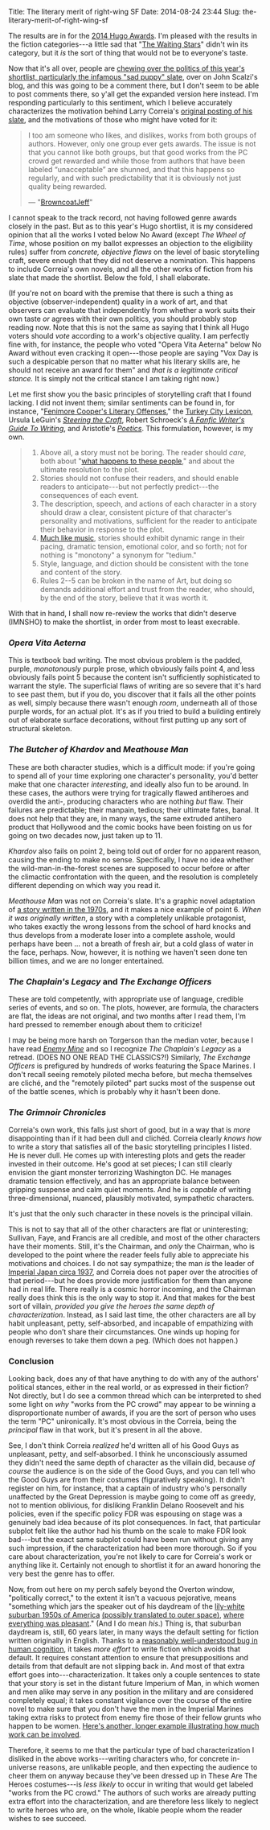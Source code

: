 Title: The literary merit of right-wing SF
Date: 2014-08-24 23:44
Slug: the-literary-merit-of-right-wing-sf

The results are in for the
[2014 Hugo Awards](http://www.thehugoawards.org/2014/08/2014-hugo-award-winners/).
I'm pleased with the results in the fiction categories---a little sad
that
"[The Waiting Stars](http://aliettedebodard.com/short-stories/the-waiting-stars/)"
didn't win its category, but it *is* the sort of thing that would not
be to everyone's taste.

Now that it's all over, people are
[chewing over the politics of this year's shortlist, particularly the infamous "sad puppy" slate](http://whatever.scalzi.com/2014/08/17/thoughts-on-the-hugo-awards-2014/),
over on John Scalzi's blog, and this was going to be a comment there,
but I don't seem to be able to post comments there, so y'all get the
expanded version here instead. I'm responding particularly to this
sentiment, which I believe accurately characterizes the motivation
behind Larry Correia's
[original posting of his slate](http://monsterhunternation.com/2014/03/25/my-hugo-slate/),
and the motivations of those who might have voted for it:

> I too am someone who likes, and dislikes, works from both groups of
> authors. However, only one group ever gets awards. The issue is not
> that you cannot like both groups, but that good works from the PC
> crowd get rewarded and while those from authors that have been
> labeled “unacceptable” are shunned, and that this happens so
> regularly, and with such predictability that it is obviously not
> just quality being rewarded.
>
> ― "[BrowncoatJeff](http://whatever.scalzi.com/2014/08/17/thoughts-on-the-hugo-awards-2014/#comment-752764)"

I cannot speak to the track record, not having followed genre awards
closely in the past. But as to this year's Hugo shortlist, it is my
considered opinion that all the works I voted below No Award (except
*The Wheel of Time*, whose position on my ballot expresses an
objection to the eligibility rules) suffer from *concrete, objective
flaws* on the level of basic storytelling craft, severe enough that
they did not deserve a nomination. This happens to include Correia's own
novels, and all the other works of fiction from his slate that made the
shortlist. Below the fold, I shall elaborate.

<!--more-->

(If you're not on board with the premise that there is such a thing as
objective (observer-independent) quality in a work of art, and that
observers can evaluate that independently from whether a work suits
their own taste *or* agrees with their own politics, you should
probably stop reading now. Note that this is not the same as saying
that I think all Hugo voters should *vote* according to a work's
objective quality. I am perfectly fine with, for instance, the people
who voted "Opera Vita Aeterna" below No Award without even cracking it
open---those people are saying "Vox Day is such a despicable person
that no matter what his literary skills are, he should not receive an
award for them" and *that is a legitimate critical stance.* It is
simply not the critical stance I am taking right now.)

Let me first show you the basic principles of storytelling craft that
I found lacking. I did not invent them; similar sentiments can be
found in, for instance,
"[Fenimore Cooper's Literary Offenses](http://twain.lib.virginia.edu/projects/rissetto/offense.html),"
the
[Turkey City Lexicon](http://www.sfwa.org/2009/06/turkey-city-lexicon-a-primer-for-sf-workshops/),
Ursula LeGuin's
[*Steering the Craft*](https://www.powells.com/biblio/62-9780933377479-1),
Robert Schroeck's
[*A Fanfic Writer's Guide To Writing*](http://www.accessdenied-rms.net/guide/fwg.txt),
and Aristotle's
[*Poetics*](https://en.wikipedia.org/wiki/Poetics_%28Aristotle%29).
This formulation, however, is my own.

> 1. Above all, a story must not be boring. The reader should *care*,
>    both about
>    "[what happens to these people](http://tvtropes.org/pmwiki/pmwiki.php/Main/EightDeadlyWords),"
>    and
>    about the ultimate resolution to the plot.
> 2. Stories should not confuse their readers, and should enable
>     readers to anticipate---but not perfectly predict---the
>     consequences of each event.
> 3. The description, speech, and actions of each character in a story
>    should draw a clear, consistent picture of that character's
>    personality and motivations, sufficient for the reader to
>    anticipate their behavior in response to the plot.
> 4. [Much like music](https://en.wikipedia.org/wiki/Loudness_war),
>    stories should exhibit dynamic range in their pacing, dramatic
>    tension, emotional color, and so forth; not for nothing is
>    "monotony" a synonym for "tedium."
> 5. Style, language, and diction should be consistent with the tone
>    and content of the story.
> 6. Rules 2--5 can be broken in the name of Art, but doing so demands
>    additional effort and trust from the reader, who should, by the
>    end of the story, believe that it was worth it.

With that in hand, I shall now re-review the works that didn't deserve
(IMNSHO) to make the shortlist, in order from most to least execrable.

### *Opera Vita Aeterna*

This is textbook bad writing. The most obvious problem is the padded,
purple, *monotonously* purple prose, which obviously fails point 4,
and less obviously fails point 5 because the content isn't
sufficiently sophisticated to warrant the style. The superficial flaws
of writing are so severe that it's hard to see past them, but if you
do, you discover that it fails all the other points as well, simply
because there wasn't enough *room*, underneath all of those purple
words, for an actual plot. It's as if you tried to build a building
entirely out of elaborate surface decorations, without first putting
up any sort of structural skeleton.

### *The Butcher of Khardov* and *Meathouse Man*

These are both character studies, which is a difficult mode: if you're
going to spend all of your time exploring one character's personality,
you'd better make that one character *interesting*, and ideally also
fun to be around. In these cases, the authors were trying for
tragically flawed antiheroes and overdid the anti-, producing
characters who are nothing *but* flaw. Their failures are predictable;
their manpain, tedious; their ultimate fates, banal. It does not help
that they are, in many ways, the same extruded antihero product that
Hollywood and the comic books have been foisting on us for going on
two decades now, just taken up to 11.

*Khardov* also fails on point 2, being told out of order for no
apparent reason, causing the ending to make no sense. Specifically, I
have no idea whether the wild-man-in-the-forest scenes are supposed to
occur before or after the climactic confrontation with the queen, and
the resolution is completely different depending on which way you read
it.

*Meathouse Man* was not on Correia's slate. It's a graphic novel
adaptation of
[a story written in the 1970s](https://grrm.livejournal.com/322366.html),
and it makes a nice example of point 6. *When it was originally
written*, a story with a completely unlikable protagonist, who takes
exactly the wrong lessons from the school of hard knocks and thus
develops from a moderate loser into a complete asshole, would perhaps
have been ... not a breath of fresh air, but a cold glass of water in
the face, perhaps. Now, however, it is nothing we haven't seen done
ten billion times, and we are no longer entertained.

### *The Chaplain's Legacy* and *The Exchange Officers*

These are told competently, with appropriate use of language, credible
series of events, and so on. The plots, however, are formula, the
characters are flat, the ideas are not original, and two months after
I read them, I'm hard pressed to remember enough about them to
criticize!

I may be being more harsh on Torgerson than the median voter, because
I have read
[*Enemy Mine*](http://www.isfdb.org/cgi-bin/title.cgi?41444) and so I
recognize *The Chaplain's Legacy* as a retread. (DOES NO ONE READ THE
CLASSICS?!) Similarly, *The Exchange Officers* is prefigured by
hundreds of works featuring the Space Marines. I don't recall seeing
remotely piloted mecha before, but mecha themselves are cliché, and
the "remotely piloted" part sucks most of the suspense out of the
battle scenes, which is probably why it hasn't been done.

### *The Grimnoir Chronicles*

Correia's own work, this falls just short of good, but in a way that
is *more* disappointing than if it had been dull and clichéd. Correia
clearly *knows how* to write a story that satisfies all of the basic
storytelling principles I listed. He is never dull. He comes up with
interesting plots and gets the reader invested in their outcome. He's
good at set pieces; I can still clearly envision the giant monster
terrorizing Washington DC. He manages dramatic tension effectively,
and has an appropriate balance between gripping suspense and calm
quiet moments. And he is *capable* of writing three-dimensional,
nuanced, plausibly motivated, sympathetic characters.

It's just that the only such character in these novels is the
principal villain.

This is not to say that all of the other characters are flat or
uninteresting; Sullivan, Faye, and Francis are all credible, and most
of the other characters have their moments. Still, it's the Chairman,
and *only* the Chairman, who is developed to the point where the
reader feels fully able to appreciate his motivations and choices. I
do not say sympathize; the man *is* the leader of
[Imperial Japan circa 1937](https://en.wikipedia.org/wiki/Second_Sino-Japanese_War),
and Correia does not paper over the atrocities of that period---but he
does provide more justification for them than anyone had in real
life. There really is a cosmic horror incoming, and the Chairman
really does think this is the only way to stop it. And that makes for
the best sort of villain, *provided you give the heroes the same depth
of characterization*. Instead, as I said last time, the other
characters are all by habit unpleasant, petty, self-absorbed, and
incapable of empathizing with people who don’t share their
circumstances. One winds up hoping for enough reverses to take them
down a peg. (Which does not happen.)

### Conclusion

Looking back, does any of that have anything to do with any of the
authors' political stances, either in the real world, or as expressed
in their fiction? Not directly, but I do see a common thread which can
be interpreted to shed some light on *why* "works from the PC crowd"
may appear to be winning a disproportionate number of awards, if you
are the sort of person who uses the term "PC" unironically. It's most
obvious in the Correia, being the *principal* flaw in that work, but
it's present in all the above.

See, I don't think Correia *realized* he'd written all of his Good
Guys as unpleasant, petty, and self-absorbed. I think he unconsciously
assumed they didn't need the same depth of character as the villain
did, because *of course* the audience is on the side of the Good Guys,
and you can tell who the Good Guys are from their costumes
(figuratively speaking). It didn't register on him, for instance, that
a captain of industry who's personally unaffected by the Great
Depression is maybe going to come off as greedy, not to mention
oblivious, for disliking Franklin Delano Roosevelt and his policies,
even if the specific policy FDR was espousing on stage was a genuinely
bad idea because of its plot consequences. In fact, that particular
subplot felt like the author had his thumb on the scale to make FDR
look bad---but the exact same subplot could have been run without
giving any such impression, if the characterization had been more
thorough. So if you care about characterization, you're not likely to
care for Correia's work or anything like it. Certainly not enough to
shortlist it for an award honoring the very best the genre has to
offer.

Now, from out here on my perch safely beyond the Overton window,
"politically correct," to the extent it isn't a vacuous pejorative,
means "something which jars the speaker out of his daydream of the
[lily-white suburban 1950s of America](https://encrypted.google.com/books?id=yH1upjtj4OYC&pg=PA69)
[(possibly translated to outer space)](https://en.wikipedia.org/wiki/Podkayne_of_Mars),
[where everything was pleasant](http://www.imdb.com/title/tt0120789/)."
(And I do mean *his*.) Thing is, that suburban daydream is, still, 60
years later, in many ways the default setting for fiction written
originally in English. Thanks to a
[reasonably well-understood bug in human cognition](http://shwetanarayan.tumblr.com/post/95298073266/lets-talk-about-category-structure-and),
it takes *more effort* to write fiction which avoids that default. It
requires constant attention to ensure that presuppositions and details
from that default are not slipping back in. And most of that extra
effort goes into---characterization. It takes only a couple sentences
to state that your story is set in the distant future Imperium of Man,
in which women and men alike may serve in any position in the military
and are considered completely equal; it takes constant vigilance over
the course of the entire novel to make sure that you don't have the
men in the Imperial Marines taking extra risks to protect from enemy
fire those of their fellow grunts who happen to be
women. [Here's another, longer example illustrating how much work can be involved](http://www.benjaminrosenbaum.com/blog/archives/000976.html).

Therefore, it seems to me that the particular type of bad
characterization I disliked in the above works---writing characters
who, for concrete in-universe reasons, are unlikable people, and then
expecting the audience to cheer them on anyway because they've been
dressed up in These Are The Heroes costumes---is *less likely* to
occur in writing that would get labeled "works from the PC crowd." The
authors of such works are already putting extra effort into the
characterization, and are therefore less likely to neglect to write
heroes who are, on the whole, likable people whom the reader wishes to
see succeed.
